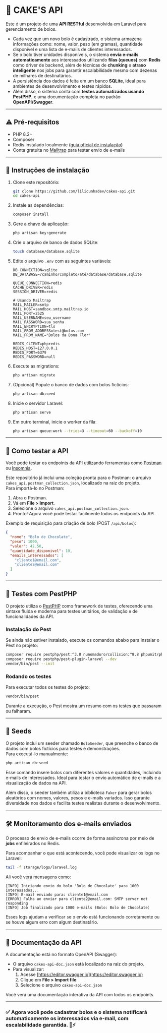 # 🍰 CAKE'S API

Este é um projeto de uma **API RESTful** desenvolvida em Laravel para gerenciamento de bolos.  
- Cada vez que um novo bolo é cadastrado, o sistema armazena informações como: nome, valor, peso (em gramas), quantidade disponível e uma lista de e-mails de clientes interessados.  
- Se o bolo tiver unidades disponíveis, o sistema **envia e-mails automaticamente** aos interessados utilizando **filas (queues)** com **Redis** como driver de backend, além de técnicas de **chunking** e **atraso inteligente** nos jobs para garantir escalabilidade mesmo com dezenas de milhares de destinatários.  
- A persistência dos dados é feita em um banco **SQLite**, ideal para ambientes de desenvolvimento e testes rápidos.  
- Além disso, o sistema conta com **testes automatizados usando PestPHP**, e uma documentação completa no padrão **OpenAPI/Swagger**.
---

## ⚠️ Pré-requisitos

- PHP 8.2+
- Composer
- Redis instalado localmente ([guia oficial de instalação](https://redis.io/docs/getting-started/installation/))
- Conta gratuita no [Mailtrap](https://mailtrap.io/) para testar envio de e-mails

---

## 🚀 Instruções de instalação

1. Clone este repositório:
   ```bash
   git clone https://github.com/lilicunhadev/cakes-api.git
   cd cakes-api
   ```

2. Instale as dependências:
   ```bash
   composer install
   ```

3. Gere a chave da aplicação:
   ```bash
   php artisan key:generate
   ```

4. Crie o arquivo de banco de dados SQLite:
   ```bash
   touch database/database.sqlite
   ```

5. Edite o arquivo `.env` com as seguintes variáveis:
   ```env
   DB_CONNECTION=sqlite
   DB_DATABASE=/caminho/completo/até/database/database.sqlite

   QUEUE_CONNECTION=redis
   CACHE_DRIVER=redis
   SESSION_DRIVER=redis

   # Usando Mailtrap
   MAIL_MAILER=smtp
   MAIL_HOST=sandbox.smtp.mailtrap.io
   MAIL_PORT=2525
   MAIL_USERNAME=seu_username
   MAIL_PASSWORD=sua_senha
   MAIL_ENCRYPTION=tls
   MAIL_FROM_ADDRESS=test@bolos.com
   MAIL_FROM_NAME="Bolos da Dona Flor"

   REDIS_CLIENT=phpredis
   REDIS_HOST=127.0.0.1
   REDIS_PORT=6379
   REDIS_PASSWORD=null
   ```

6. Execute as migrations:
   ```bash
   php artisan migrate
   ```

7. (Opcional) Popule o banco de dados com bolos fictícios:
   ```bash
   php artisan db:seed
   ```

8. Inicie o servidor Laravel:
   ```bash
   php artisan serve
   ```

9. Em outro terminal, inicie o worker da fila:
   ```bash
   php artisan queue:work --tries=3 --timeout=60 --backoff=10
   ```

---

## 🧪 Como testar a API

Você pode testar os endpoints da API utilizando ferramentas como [Postman](https://www.postman.com/) ou [Insomnia](https://insomnia.rest/).

Este repositório já inclui uma coleção pronta para o Postman: o arquivo `cakes_api.postman_collection.json`, localizado na raiz do projeto.  
Para importá-lo no Postman:

1. Abra o Postman.
2. Vá em **File > Import**.
3. Selecione o arquivo `cakes_api.postman_collection.json`.
4. Pronto! Agora você pode testar facilmente todos os endpoints da API.

Exemplo de requisição para criação de bolo (POST `/api/bolos`):

```json
{
  "nome": "Bolo de Chocolate",
  "peso": 1000,
  "valor": 42.50,
  "quantidade_disponivel": 10,
  "emails_interessados": [
    "cliente1@email.com",
    "cliente2@email.com"
  ]
}
```
---
## 🧪 Testes com PestPHP

O projeto utiliza o [PestPHP](https://pestphp.com/) como framework de testes, oferecendo uma sintaxe fluida e moderna para testes unitários, de validação e de funcionalidades da API.

### Instalação do Pest

Se ainda não estiver instalado, execute os comandos abaixo para instalar o Pest no projeto:

```bash
composer require pestphp/pest:^3.8 nunomaduro/collision:^8.8 phpunit/phpunit:^11.5 --dev --with-all-dependencies
composer require pestphp/pest-plugin-laravel --dev
vendor/bin/pest --init
```

### Rodando os testes

Para executar todos os testes do projeto:

```bash
vendor/bin/pest
```

Durante a execução, o Pest mostra um resumo com os testes que passaram ou falharam.

---

## 🌱 Seeds

O projeto inclui um seeder chamado `BoloSeeder`, que preenche o banco de dados com bolos fictícios para testes e demonstrações.  
Para executá-lo manualmente:

```bash
php artisan db:seed
```

Esse comando insere bolos com diferentes valores e quantidades, incluindo e-mails de interessados. Ideal para testar o envio automático de e-mails e a visualização de dados na API.

Além disso, o seeder também utiliza a biblioteca `Faker` para gerar bolos aleatórios com nomes, valores, pesos e e-mails variados. Isso garante diversidade nos dados e facilita testes realistas durante o desenvolvimento.

---

## 🛠️ Monitoramento dos e-mails enviados

O processo de envio de e-mails ocorre de forma assíncrona por meio de **jobs** enfileirados no Redis.

Para acompanhar o que está acontecendo, você pode visualizar os logs no Laravel:

```bash
tail -f storage/logs/laravel.log
```

Ali você verá mensagens como:

```
[INFO] Iniciando envio do bolo 'Bolo de Chocolate' para 1000 interessados...
[INFO] E-mail enviado para: cliente1@email.com
[ERROR] Falha ao enviar para cliente2@email.com: SMTP server not responding
[INFO] Job finalizado para 1000 e-mails (Bolo: Bolo de Chocolate)
```

Esses logs ajudam a verificar se o envio está funcionando corretamente ou se houve algum erro com algum destinatário.

---

## 📘 Documentação da API

A documentação está no formato OpenAPI (Swagger):

- O arquivo `cakes-api-doc.json` está localizado na raiz do projeto.
- Para visualizar:
    1. Acesse [https://editor.swagger.io](https://editor.swagger.io)
    2. Clique em **File > Import file**
    3. Selecione o arquivo `cakes-api-doc.json`

Você verá uma documentação interativa da API com todos os endpoints.

---

### ✅ Agora você pode cadastrar bolos e o sistema notificará automaticamente os interessados via e-mail, com escalabilidade garantida. 🍰⚡
